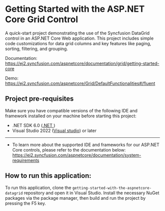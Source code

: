 
# Getting Started with the ASP.NET Core Grid Control

A quick-start project demonstrating the use of the Syncfusion DataGrid control in an ASP.NET Core Web application. This project includes simple code customizations for data grid columns and key features like paging, sorting, filtering, and grouping.

Documentation: https://ej2.syncfusion.com/aspnetcore/documentation/grid/getting-started-core

Demo:  https://ej2.syncfusion.com/aspnetcore/Grid/DefaultFunctionalities#/fluent

## Project pre-requisites 
Make sure you have compatible versions of the following IDE and framework installed on your machine before starting this project:

* .NET SDK 6.0 ([.NET ](https://dotnet.microsoft.com/en-us/download))
* Visual Studio 2022 ([Visual studio](https://visualstudio.microsoft.com/downloads/)) or later
---
* To learn more about the supported IDE and frameworks for our ASP.NET Core controls, please refer to the documentation below: 
https://ej2.syncfusion.com/aspnetcore/documentation/system-requirements


## How to run this application:

To run this application, clone the `getting-started-with-the-aspnetcore-datagrid` repository and open it in Visual Studio. Install the necessary NuGet packages via the package manager, then build and run the project by pressing the F5 key.

